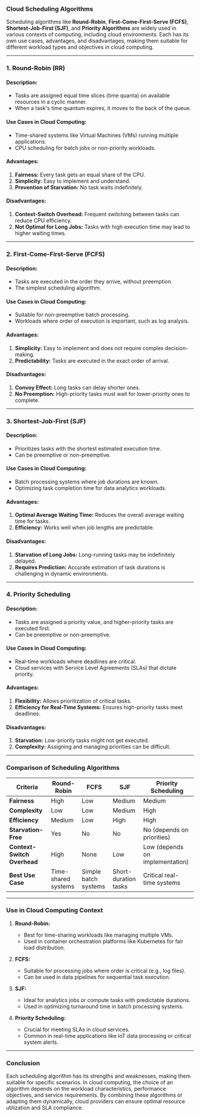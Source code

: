 ### **Cloud Scheduling Algorithms**

Scheduling algorithms like **Round-Robin**, **First-Come-First-Serve (FCFS)**, **Shortest-Job-First (SJF)**, and **Priority Algorithms** are widely used in various contexts of computing, including cloud environments. Each has its own use cases, advantages, and disadvantages, making them suitable for different workload types and objectives in cloud computing.

---

### **1. Round-Robin (RR)**

#### **Description:**
- Tasks are assigned equal time slices (time quanta) on available resources in a cyclic manner.
- When a task's time quantum expires, it moves to the back of the queue.

#### **Use Cases in Cloud Computing:**
- Time-shared systems like Virtual Machines (VMs) running multiple applications.
- CPU scheduling for batch jobs or non-priority workloads.

#### **Advantages:**
1. **Fairness:** Every task gets an equal share of the CPU.
2. **Simplicity:** Easy to implement and understand.
3. **Prevention of Starvation:** No task waits indefinitely.

#### **Disadvantages:**
1. **Context-Switch Overhead:** Frequent switching between tasks can reduce CPU efficiency.
2. **Not Optimal for Long Jobs:** Tasks with high execution time may lead to higher waiting times.

---

### **2. First-Come-First-Serve (FCFS)**

#### **Description:**
- Tasks are executed in the order they arrive, without preemption.
- The simplest scheduling algorithm.

#### **Use Cases in Cloud Computing:**
- Suitable for non-preemptive batch processing.
- Workloads where order of execution is important, such as log analysis.

#### **Advantages:**
1. **Simplicity:** Easy to implement and does not require complex decision-making.
2. **Predictability:** Tasks are executed in the exact order of arrival.

#### **Disadvantages:**
1. **Convoy Effect:** Long tasks can delay shorter ones.
2. **No Preemption:** High-priority tasks must wait for lower-priority ones to complete.

---

### **3. Shortest-Job-First (SJF)**

#### **Description:**
- Prioritizes tasks with the shortest estimated execution time.
- Can be preemptive or non-preemptive.

#### **Use Cases in Cloud Computing:**
- Batch processing systems where job durations are known.
- Optimizing task completion time for data analytics workloads.

#### **Advantages:**
1. **Optimal Average Waiting Time:** Reduces the overall average waiting time for tasks.
2. **Efficiency:** Works well when job lengths are predictable.

#### **Disadvantages:**
1. **Starvation of Long Jobs:** Long-running tasks may be indefinitely delayed.
2. **Requires Prediction:** Accurate estimation of task durations is challenging in dynamic environments.

---

### **4. Priority Scheduling**

#### **Description:**
- Tasks are assigned a priority value, and higher-priority tasks are executed first.
- Can be preemptive or non-preemptive.

#### **Use Cases in Cloud Computing:**
- Real-time workloads where deadlines are critical.
- Cloud services with Service Level Agreements (SLAs) that dictate priority.

#### **Advantages:**
1. **Flexibility:** Allows prioritization of critical tasks.
2. **Efficiency for Real-Time Systems:** Ensures high-priority tasks meet deadlines.

#### **Disadvantages:**
1. **Starvation:** Low-priority tasks might not get executed.
2. **Complexity:** Assigning and managing priorities can be difficult.

---

### **Comparison of Scheduling Algorithms**

| **Criteria**            | **Round-Robin**               | **FCFS**                       | **SJF**                        | **Priority Scheduling**         |
|--------------------------|-------------------------------|--------------------------------|--------------------------------|----------------------------------|
| **Fairness**             | High                         | Low                            | Medium                        | Medium                          |
| **Complexity**           | Low                          | Low                            | Medium                        | High                            |
| **Efficiency**           | Medium                       | Low                            | High                          | High                            |
| **Starvation-Free**      | Yes                          | No                             | No                            | No (depends on priorities)      |
| **Context-Switch Overhead** | High                        | None                           | Low                           | Low (depends on implementation) |
| **Best Use Case**        | Time-shared systems          | Simple batch systems           | Short-duration tasks           | Critical real-time systems       |

---

### **Use in Cloud Computing Context**

1. **Round-Robin:**
   - Best for time-sharing workloads like managing multiple VMs.
   - Used in container orchestration platforms like Kubernetes for fair load distribution.

2. **FCFS:**
   - Suitable for processing jobs where order is critical (e.g., log files).
   - Can be used in data pipelines for sequential task execution.

3. **SJF:**
   - Ideal for analytics jobs or compute tasks with predictable durations.
   - Used in optimizing turnaround time in batch processing systems.

4. **Priority Scheduling:**
   - Crucial for meeting SLAs in cloud services.
   - Common in real-time applications like IoT data processing or critical system alerts.

---

### **Conclusion**

Each scheduling algorithm has its strengths and weaknesses, making them suitable for specific scenarios. In cloud computing, the choice of an algorithm depends on the workload characteristics, performance objectives, and service requirements. By combining these algorithms or adapting them dynamically, cloud providers can ensure optimal resource utilization and SLA compliance.
